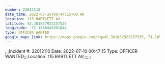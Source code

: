 ```yaml
---
number: 22012110
date_time: 2022-07-10T00:47:15+00:00
location: 115 BARTLETT AV
latitude: 42.381837923257535
longitude: -71.1856448981844
type: OFFICER WANTED
google_maps_link: https://maps.google.com/?q=42.381837923257535,-71.1856448981844
---
```


;;;Incident #: 22012110   Date: 2022-07-10 00:47:15   Type: OFFICER WANTED;;;Location: 115 BARTLETT AV;;;;;;
